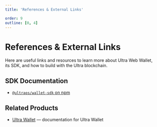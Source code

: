 ```yaml
---
title: 'References & External Links'

order: 9
outline: [0, 4]
---
```


# References & External Links

Here are useful links and resources to learn more about Ultra Web Wallet, its SDK, and how to build with the Ultra blockchain.

## SDK Documentation

-   [`@ultraos/wallet-sdk` on npm](https://www.npmjs.com/package/@ultraos/wallet-sdk)

## Related Products

-   [Ultra Wallet](../ultra-wallet/index.md) — documentation for Ultra Wallet
